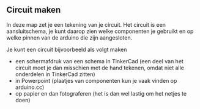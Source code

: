 ## Circuit maken

In deze map zet je een tekening van je circuit.
Het circuit is een aansluitschema, je kunt daarop zien welke componenten je gebruikt en op welke pinnen van de arduino die zijn aangesloten.

Je kunt een circuit bijvoorbeeld als volgt maken
- een schermafdruk van een schema in TinkerCad (een deel van het circuit moet je dan misschien met de hand tekenen, omdat niet alle onderdelen in TinkerCad zitten)
- in Powerpoint (plaatjes van componenten kun je vaak vinden op arduino.cc)
- op papier en dan fotograferen (het is dan wel lastig om het netjes te doen)
